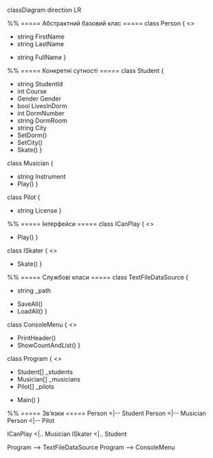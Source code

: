 classDiagram
direction LR

%% ===== Абстрактний базовий клас =====
class Person {
  <<abstract>>
  - string FirstName
  - string LastName
  + string FullName
}

%% ===== Конкретні сутності =====
class Student {
  + string StudentId
  + int Course
  + Gender Gender
  + bool LivesInDorm
  + int DormNumber
  + string DormRoom
  + string City
  + SetDorm()
  + SetCity()
  + Skate()
}

class Musician {
  + string Instrument
  + Play()
}

class Pilot {
  + string License
}

%% ===== Інтерфейси =====
class ICanPlay {
  <<interface>>
  + Play()
}

class ISkater {
  <<interface>>
  + Skate()
}

%% ===== Службові класи =====
class TextFileDataSource {
  - string _path
  + SaveAll()
  + LoadAll()
}

class ConsoleMenu {
  <<static>>
  + PrintHeader()
  + ShowCountAndList()
}

class Program {
  <<static>>
  - Student[] _students
  - Musician[] _musicians
  - Pilot[] _pilots
  + Main()
}

%% ===== Зв’язки =====
Person <|-- Student
Person <|-- Musician
Person <|-- Pilot

ICanPlay <|.. Musician
ISkater <|.. Student

Program --> TextFileDataSource
Program --> ConsoleMenu
